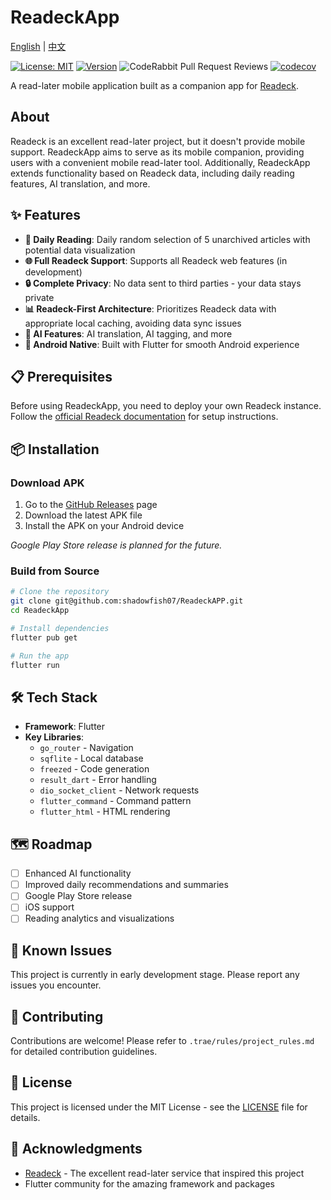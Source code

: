 # ReadeckApp

[English](./README.md) | [中文](./README_zh.md)

[![License: MIT](https://img.shields.io/badge/License-MIT-yellow.svg)](https://opensource.org/licenses/MIT)
[![Version](https://img.shields.io/github/v/release/shadowfish07/ReadeckApp)]()
![CodeRabbit Pull Request Reviews](https://img.shields.io/coderabbit/prs/github/shadowfish07/ReadeckAPP?utm_source=oss&utm_medium=github&utm_campaign=shadowfish07%2FReadeckAPP&labelColor=171717&color=FF570A&link=https%3A%2F%2Fcoderabbit.ai&label=CodeRabbit+Reviews)
[![codecov](https://codecov.io/gh/shadowfish07/ReadeckAPP/branch/main/graph/badge.svg?token=nq9u4gyBBM)](https://codecov.io/gh/shadowfish07/ReadeckAPP)

A read-later mobile application built as a companion app for [Readeck](https://readeck.org/en/).

## About

Readeck is an excellent read-later project, but it doesn't provide mobile support. ReadeckApp aims to serve as its mobile companion, providing users with a convenient mobile read-later tool. Additionally, ReadeckApp extends functionality based on Readeck data, including daily reading features, AI translation, and more.

## ✨ Features

- **📱 Daily Reading**: Daily random selection of 5 unarchived articles with potential data visualization
- **🌐 Full Readeck Support**: Supports all Readeck web features (in development)
- **🔒 Complete Privacy**: No data sent to third parties - your data stays private
- **📊 Readeck-First Architecture**: Prioritizes Readeck data with appropriate local caching, avoiding data sync issues
- **🤖 AI Features**: AI translation, AI tagging, and more
- **📱 Android Native**: Built with Flutter for smooth Android experience

## 📋 Prerequisites

Before using ReadeckApp, you need to deploy your own Readeck instance. Follow the [official Readeck documentation](https://readeck.org/en/docs/) for setup instructions.

## 📦 Installation

### Download APK

1. Go to the [GitHub Releases](https://github.com/yourusername/ReadeckApp/releases) page
2. Download the latest APK file
3. Install the APK on your Android device

_Google Play Store release is planned for the future._

### Build from Source

```bash
# Clone the repository
git clone git@github.com:shadowfish07/ReadeckAPP.git
cd ReadeckApp

# Install dependencies
flutter pub get

# Run the app
flutter run
```

## 🛠️ Tech Stack

- **Framework**: Flutter
- **Key Libraries**:
  - `go_router` - Navigation
  - `sqflite` - Local database
  - `freezed` - Code generation
  - `result_dart` - Error handling
  - `dio_socket_client` - Network requests
  - `flutter_command` - Command pattern
  - `flutter_html` - HTML rendering

## 🗺️ Roadmap

- [ ] Enhanced AI functionality
- [ ] Improved daily recommendations and summaries
- [ ] Google Play Store release
- [ ] iOS support
- [ ] Reading analytics and visualizations

## 🐛 Known Issues

This project is currently in early development stage. Please report any issues you encounter.

## 🤝 Contributing

Contributions are welcome! Please refer to `.trae/rules/project_rules.md` for detailed contribution guidelines.

## 📄 License

This project is licensed under the MIT License - see the [LICENSE](LICENSE) file for details.

## 🙏 Acknowledgments

- [Readeck](https://readeck.org/en/) - The excellent read-later service that inspired this project
- Flutter community for the amazing framework and packages
